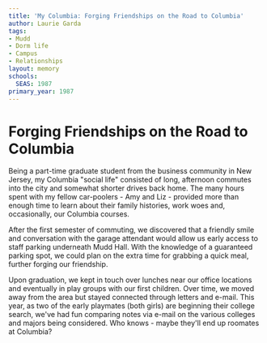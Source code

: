 ```yaml
---
title: 'My Columbia: Forging Friendships on the Road to Columbia'
author: Laurie Garda
tags:
- Mudd
- Dorm life
- Campus
- Relationships
layout: memory
schools:
  SEAS: 1987
primary_year: 1987
---
```

# Forging Friendships on the Road to Columbia

Being a part-time graduate student from the business community in New Jersey, my Columbia "social life" consisted of long, afternoon commutes into the city and  somewhat shorter drives back home. The many hours spent with my fellow car-poolers - Amy and Liz - provided more than enough time to learn about their  family histories, work woes and, occasionally, our Columbia courses.

After the first semester of commuting, we discovered that a friendly smile and conversation with the garage attendant would allow us early access to staff parking underneath Mudd Hall. With the knowledge of a guaranteed parking spot, we could plan on the extra time for grabbing a quick meal, further forging our friendship.

Upon graduation, we kept in touch over lunches near our office locations and eventually in play groups with our first children. Over time, we moved away from the area but stayed connected through letters and e-mail. This year, as two of the early playmates (both girls) are beginning their college search, we've had fun comparing notes via e-mail on the various colleges and majors being considered. Who knows - maybe they'll end up roomates at Columbia?
